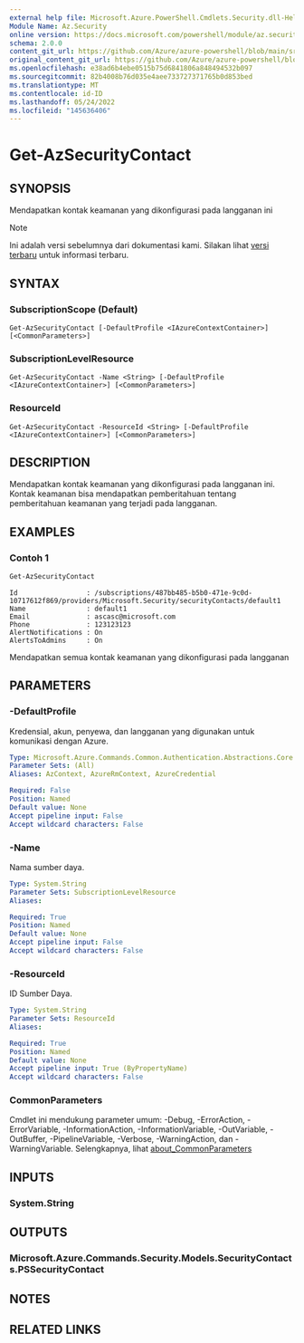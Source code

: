 ```yaml
---
external help file: Microsoft.Azure.PowerShell.Cmdlets.Security.dll-Help.xml
Module Name: Az.Security
online version: https://docs.microsoft.com/powershell/module/az.security/Get-AzSecurityContact
schema: 2.0.0
content_git_url: https://github.com/Azure/azure-powershell/blob/main/src/Security/Security/help/Get-AzSecurityContact.md
original_content_git_url: https://github.com/Azure/azure-powershell/blob/main/src/Security/Security/help/Get-AzSecurityContact.md
ms.openlocfilehash: e38ad6b4ebe0515b75d6841806a848494532b097
ms.sourcegitcommit: 82b4008b76d035e4aee733727371765b0d853bed
ms.translationtype: MT
ms.contentlocale: id-ID
ms.lasthandoff: 05/24/2022
ms.locfileid: "145636406"
---
```

# Get-AzSecurityContact

## SYNOPSIS
Mendapatkan kontak keamanan yang dikonfigurasi pada langganan ini

> [!NOTE]
>Ini adalah versi sebelumnya dari dokumentasi kami. Silakan lihat [versi terbaru](/powershell/module/az.security/get-azsecuritycontact) untuk informasi terbaru.

## SYNTAX

### SubscriptionScope (Default)
```
Get-AzSecurityContact [-DefaultProfile <IAzureContextContainer>] [<CommonParameters>]
```

### SubscriptionLevelResource
```
Get-AzSecurityContact -Name <String> [-DefaultProfile <IAzureContextContainer>] [<CommonParameters>]
```

### ResourceId
```
Get-AzSecurityContact -ResourceId <String> [-DefaultProfile <IAzureContextContainer>] [<CommonParameters>]
```

## DESCRIPTION
Mendapatkan kontak keamanan yang dikonfigurasi pada langganan ini.
Kontak keamanan bisa mendapatkan pemberitahuan tentang pemberitahuan keamanan yang terjadi pada langganan.

## EXAMPLES

### Contoh 1
```powershell
Get-AzSecurityContact
```

```output
Id                 : /subscriptions/487bb485-b5b0-471e-9c0d-10717612f869/providers/Microsoft.Security/securityContacts/default1
Name               : default1
Email              : ascasc@microsoft.com
Phone              : 123123123
AlertNotifications : On
AlertsToAdmins     : On
```

Mendapatkan semua kontak keamanan yang dikonfigurasi pada langganan

## PARAMETERS

### -DefaultProfile
Kredensial, akun, penyewa, dan langganan yang digunakan untuk komunikasi dengan Azure.

```yaml
Type: Microsoft.Azure.Commands.Common.Authentication.Abstractions.Core.IAzureContextContainer
Parameter Sets: (All)
Aliases: AzContext, AzureRmContext, AzureCredential

Required: False
Position: Named
Default value: None
Accept pipeline input: False
Accept wildcard characters: False
```

### -Name
Nama sumber daya.

```yaml
Type: System.String
Parameter Sets: SubscriptionLevelResource
Aliases:

Required: True
Position: Named
Default value: None
Accept pipeline input: False
Accept wildcard characters: False
```

### -ResourceId
ID Sumber Daya.

```yaml
Type: System.String
Parameter Sets: ResourceId
Aliases:

Required: True
Position: Named
Default value: None
Accept pipeline input: True (ByPropertyName)
Accept wildcard characters: False
```

### CommonParameters
Cmdlet ini mendukung parameter umum: -Debug, -ErrorAction, -ErrorVariable, -InformationAction, -InformationVariable, -OutVariable, -OutBuffer, -PipelineVariable, -Verbose, -WarningAction, dan -WarningVariable. Selengkapnya, lihat [about_CommonParameters](http://go.microsoft.com/fwlink/?LinkID=113216)

## INPUTS

### System.String

## OUTPUTS

### Microsoft.Azure.Commands.Security.Models.SecurityContacts.PSSecurityContact

## NOTES

## RELATED LINKS
